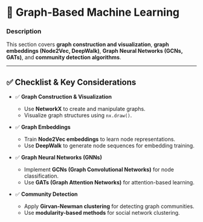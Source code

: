 # 📖 Graph-Based Machine Learning

### **Description**  
This section covers **graph construction and visualization**, **graph embeddings (Node2Vec, DeepWalk)**, **Graph Neural Networks (GCNs, GATs)**, and **community detection algorithms**.

---

## ✅ **Checklist & Key Considerations**  

- ✅ **Graph Construction & Visualization**  
  - Use **NetworkX** to create and manipulate graphs.  
  - Visualize graph structures using `nx.draw()`.  

- ✅ **Graph Embeddings**  
  - Train **Node2Vec embeddings** to learn node representations.  
  - Use **DeepWalk** to generate node sequences for embedding training.  

- ✅ **Graph Neural Networks (GNNs)**  
  - Implement **GCNs (Graph Convolutional Networks)** for node classification.  
  - Use **GATs (Graph Attention Networks)** for attention-based learning.  

- ✅ **Community Detection**  
  - Apply **Girvan-Newman clustering** for detecting graph communities.  
  - Use **modularity-based methods** for social network clustering.  
